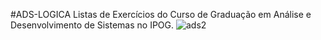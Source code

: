 #ADS-LOGICA
Listas de Exercícios do Curso de Graduação em Análise e Desenvolvimento de Sistemas no IPOG.
![ads2](https://user-images.githubusercontent.com/7727054/193833402-e1ae43a0-b334-4056-ae4b-c6ee355619af.png)
